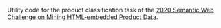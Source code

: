 Utility code for the product classification task of the [2020 Semantic Web Challenge on Mining HTML-embedded Product Data].

[2020 Semantic Web Challenge on Mining HTML-embedded Product Data]: <https://ir-ischool-uos.github.io/mwpd/index.html>
